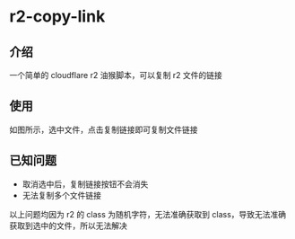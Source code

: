 # r2-copy-link

## 介绍

一个简单的 cloudflare r2 油猴脚本，可以复制 r2 文件的链接

## 使用

如图所示，选中文件，点击复制链接即可复制文件链接

## 已知问题

- 取消选中后，复制链接按钮不会消失
- 无法复制多个文件链接

以上问题均因为 r2 的 class 为随机字符，无法准确获取到 class，导致无法准确获取到选中的文件，所以无法解决
